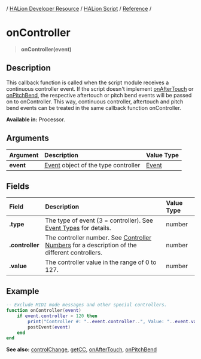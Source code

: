 / [HALion Developer Resource](../../HALion-Developer-Resource.md) / [HALion Script](./HALion-Script.md) / [Reference](./Reference.md) /

# onController

>**onController(event)**

## Description

This callback function is called when the script module receives a continuous controller event. If the script doesn't implement [onAfterTouch](./onAfterTouch.md) or [onPitchBend](./onPitchBend.md), the respective aftertouch or pitch bend events will be passed on to onController. This way, continuous controller, aftertouch and pitch bend events can be treated in the same callback function onController.

**Available in:** Processor.

## Arguments

|Argument|Description|Value Type|
|:-|:-|:-|
|**event**|[Event](./Event.md) object of the type controller|[Event](./Event.md)|

## Fields

|Field|Description|Value Type|
|:-|:-|:-|
|**.type**|The type of event (3 = controller). See [Event Types](./Event-Types.md) for details.|number|
|**.controller**|The controller number. See [Controller Numbers](./Controller-Numbers.md) for a description of the different controllers.|number|
|**.value**|The controller value in the range of 0 to 127.|number|

## Example

```lua
-- Exclude MIDI mode messages and other special controllers.
function onController(event)
    if event.controller < 120 then
        print("Controller #: "..event.controller..", Value: "..event.value)
        postEvent(event)
    end
end
```

**See also:** [controlChange](./controlChange.md), [getCC](./getCC.md), [onAfterTouch](./onAfterTouch.md), [onPitchBend](./onPitchBend.md)